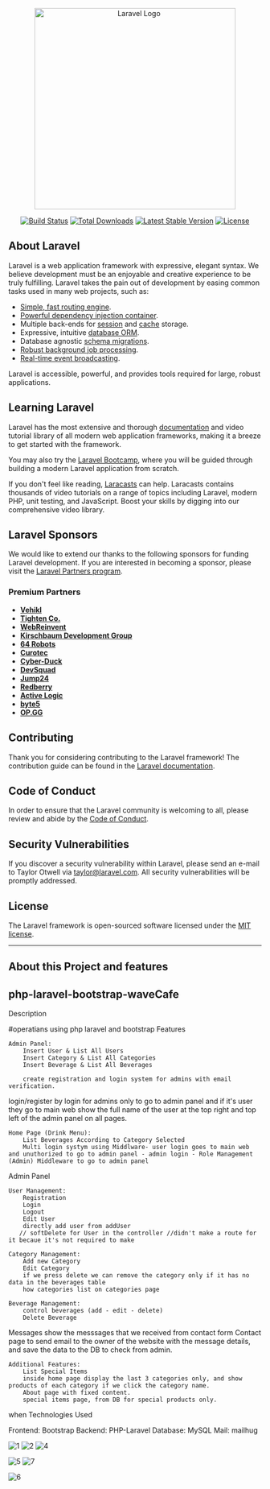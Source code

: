 <p align="center"><a href="https://laravel.com" target="_blank"><img src="https://raw.githubusercontent.com/laravel/art/master/logo-lockup/5%20SVG/2%20CMYK/1%20Full%20Color/laravel-logolockup-cmyk-red.svg" width="400" alt="Laravel Logo"></a></p>

<p align="center">
<a href="https://github.com/laravel/framework/actions"><img src="https://github.com/laravel/framework/workflows/tests/badge.svg" alt="Build Status"></a>
<a href="https://packagist.org/packages/laravel/framework"><img src="https://img.shields.io/packagist/dt/laravel/framework" alt="Total Downloads"></a>
<a href="https://packagist.org/packages/laravel/framework"><img src="https://img.shields.io/packagist/v/laravel/framework" alt="Latest Stable Version"></a>
<a href="https://packagist.org/packages/laravel/framework"><img src="https://img.shields.io/packagist/l/laravel/framework" alt="License"></a>
</p>

## About Laravel

Laravel is a web application framework with expressive, elegant syntax. We believe development must be an enjoyable and creative experience to be truly fulfilling. Laravel takes the pain out of development by easing common tasks used in many web projects, such as:

- [Simple, fast routing engine](https://laravel.com/docs/routing).
- [Powerful dependency injection container](https://laravel.com/docs/container).
- Multiple back-ends for [session](https://laravel.com/docs/session) and [cache](https://laravel.com/docs/cache) storage.
- Expressive, intuitive [database ORM](https://laravel.com/docs/eloquent).
- Database agnostic [schema migrations](https://laravel.com/docs/migrations).
- [Robust background job processing](https://laravel.com/docs/queues).
- [Real-time event broadcasting](https://laravel.com/docs/broadcasting).

Laravel is accessible, powerful, and provides tools required for large, robust applications.

## Learning Laravel

Laravel has the most extensive and thorough [documentation](https://laravel.com/docs) and video tutorial library of all modern web application frameworks, making it a breeze to get started with the framework.

You may also try the [Laravel Bootcamp](https://bootcamp.laravel.com), where you will be guided through building a modern Laravel application from scratch.

If you don't feel like reading, [Laracasts](https://laracasts.com) can help. Laracasts contains thousands of video tutorials on a range of topics including Laravel, modern PHP, unit testing, and JavaScript. Boost your skills by digging into our comprehensive video library.

## Laravel Sponsors

We would like to extend our thanks to the following sponsors for funding Laravel development. If you are interested in becoming a sponsor, please visit the [Laravel Partners program](https://partners.laravel.com).

### Premium Partners

- **[Vehikl](https://vehikl.com/)**
- **[Tighten Co.](https://tighten.co)**
- **[WebReinvent](https://webreinvent.com/)**
- **[Kirschbaum Development Group](https://kirschbaumdevelopment.com)**
- **[64 Robots](https://64robots.com)**
- **[Curotec](https://www.curotec.com/services/technologies/laravel/)**
- **[Cyber-Duck](https://cyber-duck.co.uk)**
- **[DevSquad](https://devsquad.com/hire-laravel-developers)**
- **[Jump24](https://jump24.co.uk)**
- **[Redberry](https://redberry.international/laravel/)**
- **[Active Logic](https://activelogic.com)**
- **[byte5](https://byte5.de)**
- **[OP.GG](https://op.gg)**

## Contributing

Thank you for considering contributing to the Laravel framework! The contribution guide can be found in the [Laravel documentation](https://laravel.com/docs/contributions).

## Code of Conduct

In order to ensure that the Laravel community is welcoming to all, please review and abide by the [Code of Conduct](https://laravel.com/docs/contributions#code-of-conduct).

## Security Vulnerabilities

If you discover a security vulnerability within Laravel, please send an e-mail to Taylor Otwell via [taylor@laravel.com](mailto:taylor@laravel.com). All security vulnerabilities will be promptly addressed.

## License

The Laravel framework is open-sourced software licensed under the [MIT license](https://opensource.org/licenses/MIT).



---------
## About this Project and features
 ## php-laravel-bootstrap-waveCafe
Description

#operatians using php laravel and bootstrap
Features

    Admin Panel:
        Insert User & List All Users
        Insert Category & List All Categories
        Insert Beverage & List All Beverages

        create registration and login system for admins with email verification.
        
login/register by login for admins only to go to admin panel and if it's user they go to main web 
show the full name of the user at the top right and top left of the admin panel on all pages.

    Home Page (Drink Menu):
        List Beverages According to Category Selected
        Multi login systym using Middlware- user login goes to main web and unuthorized to go to admin panel - admin login - Role Management (Admin) Middleware to go to admin panel

        
Admin Panel

    User Management:
        Registration
        Login
        Logout
        Edit User
        directly add user from addUser
       // softDelete for User in the controller //didn't make a route for it becaue it's not required to make

    Category Management:
        Add new Category
        Edit Category
        if we press delete we can remove the category only if it has no data in the beverages table
        how categories list on categories page

    Beverage Management:
        control beverages (add - edit - delete)
        Delete Beverage

   Messages
       show the messsages that we received from contact form
       Contact page to send email to the owner of the website with the message details, and save the data to the DB to check from admin.
       
    Additional Features:
        List Special Items
        inside home page display the last 3 categories only, and show products of each category if we click the category name.
        About page with fixed content.
        special items page, from DB for special products only.
when 
Technologies Used 

 
  Frontend: Bootstrap
  Backend: PHP-Laravel
  Database: MySQL
  Mail: mailhug

  
  ![1](https://github.com/MonaHasanin/waveCaffe-Laravel/assets/50083192/8e22eca7-3d0a-4963-9b42-e4a56174d180)
![2](https://github.com/MonaHasanin/waveCaffe-Laravel/assets/50083192/9783f3be-3351-4ab3-9a16-1d4c25b416a6)
![4](https://github.com/MonaHasanin/waveCaffe-Laravel/assets/50083192/7d1c124d-25df-444e-88da-486bdc134314)

![5](https://github.com/MonaHasanin/waveCaffe-Laravel/assets/50083192/5144868f-e577-436f-9705-f2d52fd8cf9d)
![7](https://github.com/MonaHasanin/waveCaffe-Laravel/assets/50083192/a09f2fc1-ab42-4004-a75e-086bccc3c650)

![6](https://github.com/MonaHasanin/waveCaffe-Laravel/assets/50083192/3de29579-ca3a-4583-a671-1b13760ea73a)



